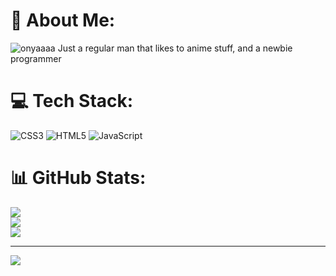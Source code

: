 
# 💫 About Me:
![onyaaaa](honkai-honkaiipmact3rd.gif)
Just a regular man that likes to anime stuff, and a newbie programmer


# 💻 Tech Stack:
![CSS3](https://img.shields.io/badge/css3-%231572B6.svg?style=for-the-badge&logo=css3&logoColor=white) ![HTML5](https://img.shields.io/badge/html5-%23E34F26.svg?style=for-the-badge&logo=html5&logoColor=white) ![JavaScript](https://img.shields.io/badge/javascript-%23323330.svg?style=for-the-badge&logo=javascript&logoColor=%23F7DF1E)
# 📊 GitHub Stats:
![](https://github-readme-stats.vercel.app/api?username=Dhoo-01&theme=dark&hide_border=false&include_all_commits=true&count_private=false)<br/>
![](https://github-readme-streak-stats.herokuapp.com/?user=Dhoo-01&theme=dark&hide_border=false)<br/>
![](https://github-readme-stats.vercel.app/api/top-langs/?username=Dhoo-01&theme=dark&hide_border=false&include_all_commits=true&count_private=false&layout=compact)

---
[![](https://visitcount.itsvg.in/api?id=Dhoo-01&icon=0&color=10)](https://visitcount.itsvg.in)

<!-- Proudly created with GPRM ( https://gprm.itsvg.in ) -->
